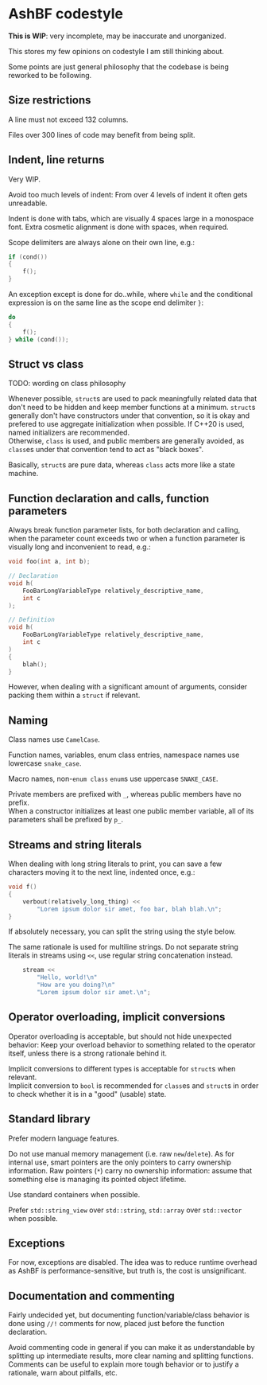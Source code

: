 # AshBF codestyle

**This is WIP**: very incomplete, may be inaccurate and unorganized.

This stores my few opinions on codestyle I am still thinking about.

Some points are just general philosophy that the codebase is being reworked to be following.

## Size restrictions

A line must not exceed 132 columns.

Files over 300 lines of code may benefit from being split.  

## Indent, line returns

Very WIP.

Avoid too much levels of indent: From over 4 levels of indent it often gets unreadable.

Indent is done with tabs, which are visually 4 spaces large in a monospace font. Extra cosmetic alignment is done with spaces, when required.

Scope delimiters are always alone on their own line, e.g.:
```cpp
if (cond())
{
	f();
}
```

An exception except is done for do..while, where `while` and the conditional expression is on the same line as the scope end delimiter `}`:

```cpp
do
{
	f();
} while (cond());
```

## Struct vs class

TODO: wording on class philosophy

Whenever possible, `struct`s are used to pack meaningfully related data that don't need to be hidden and keep member functions at a minimum. `struct`s generally don't have constructors under that convention, so it is okay and prefered to use aggregate initialization when possible. If C++20 is used, named initializers are recommended.  
Otherwise, `class` is used, and public members are generally avoided, as `class`es under that convention tend to act as "black boxes". 

Basically, `struct`s are pure data, whereas `class` acts more like a state machine.

## Function declaration and calls, function parameters

Always break function parameter lists, for both declaration and calling, when the parameter count exceeds two or when a function parameter is visually long and inconvenient to read, e.g.:

```cpp
void foo(int a, int b);
```

```cpp
// Declaration
void h(
	FooBarLongVariableType relatively_descriptive_name,
	int c
);

// Definition
void h(
	FooBarLongVariableType relatively_descriptive_name,
	int c
)
{
	blah();
}
```

However, when dealing with a significant amount of arguments, consider packing them within a `struct` if relevant.

## Naming

Class names use `CamelCase`.

Function names, variables, enum class entries, namespace names use lowercase `snake_case`.

Macro names, non-`enum class` `enum`s use uppercase `SNAKE_CASE`.

Private members are prefixed with `_`, whereas public members have no prefix.  
When a constructor initializes at least one public member variable, all of its parameters shall be prefixed by `p_`.

## Streams and string literals

When dealing with long string literals to print, you can save a few characters moving it to the next line, indented once, e.g.:

```cpp
void f()
{
	verbout(relatively_long_thing) <<
		"Lorem ipsum dolor sir amet, foo bar, blah blah.\n";
}
```

If absolutely necessary, you can split the string using the style below.

The same rationale is used for multiline strings. Do not separate string literals in streams using `<<`, use regular string concatenation instead.

```cpp
	stream <<
		"Hello, world!\n"
		"How are you doing?\n"
		"Lorem ipsum dolor sir amet.\n";
```

## Operator overloading, implicit conversions

Operator overloading is acceptable, but should not hide unexpected behavior: Keep your overload behavior to something related to the operator itself, unless there is a strong rationale behind it.

Implicit conversions to different types is acceptable for `struct`s when relevant.  
Implicit conversion to `bool` is recommended for `class`es and `struct`s in order to check whether it is in a "good" (usable) state.

## Standard library

Prefer modern language features.

Do not use manual memory management (i.e. raw `new`/`delete`). As for internal use, smart pointers are the only pointers to carry ownership information. Raw pointers (`*`) carry no ownership information: assume that something else is managing its pointed object lifetime.

Use standard containers when possible.

Prefer `std::string_view` over `std::string`, `std::array` over `std::vector` when possible.

## Exceptions

For now, exceptions are disabled. The idea was to reduce runtime overhead as AshBF is performance-sensitive, but truth is, the cost is unsignificant.

## Documentation and commenting

Fairly undecided yet, but documenting function/variable/class behavior is done using `//!` comments for now, placed just before the function declaration.

Avoid commenting code in general if you can make it as understandable by splitting up intermediate results, more clear naming and splitting functions. Comments can be useful to explain more tough behavior or to justify a rationale, warn about pitfalls, etc.